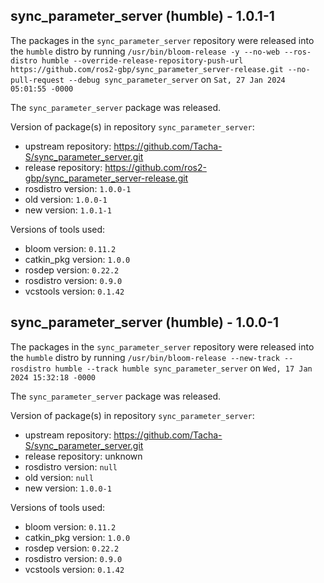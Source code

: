 ## sync_parameter_server (humble) - 1.0.1-1

The packages in the `sync_parameter_server` repository were released into the `humble` distro by running `/usr/bin/bloom-release -y --no-web --ros-distro humble --override-release-repository-push-url https://github.com/ros2-gbp/sync_parameter_server-release.git --no-pull-request --debug sync_parameter_server` on `Sat, 27 Jan 2024 05:01:55 -0000`

The `sync_parameter_server` package was released.

Version of package(s) in repository `sync_parameter_server`:

- upstream repository: https://github.com/Tacha-S/sync_parameter_server.git
- release repository: https://github.com/ros2-gbp/sync_parameter_server-release.git
- rosdistro version: `1.0.0-1`
- old version: `1.0.0-1`
- new version: `1.0.1-1`

Versions of tools used:

- bloom version: `0.11.2`
- catkin_pkg version: `1.0.0`
- rosdep version: `0.22.2`
- rosdistro version: `0.9.0`
- vcstools version: `0.1.42`


## sync_parameter_server (humble) - 1.0.0-1

The packages in the `sync_parameter_server` repository were released into the `humble` distro by running `/usr/bin/bloom-release --new-track --rosdistro humble --track humble sync_parameter_server` on `Wed, 17 Jan 2024 15:32:18 -0000`

The `sync_parameter_server` package was released.

Version of package(s) in repository `sync_parameter_server`:

- upstream repository: https://github.com/Tacha-S/sync_parameter_server.git
- release repository: unknown
- rosdistro version: `null`
- old version: `null`
- new version: `1.0.0-1`

Versions of tools used:

- bloom version: `0.11.2`
- catkin_pkg version: `1.0.0`
- rosdep version: `0.22.2`
- rosdistro version: `0.9.0`
- vcstools version: `0.1.42`


